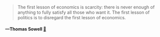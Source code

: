 > The first lesson of economics is scarcity: there is never enough of anything to fully satisfy all those who want it. The first lesson of politics is to disregard the first lesson of economics.
  #### —Thomas Sowell [:scroll:](undefined)